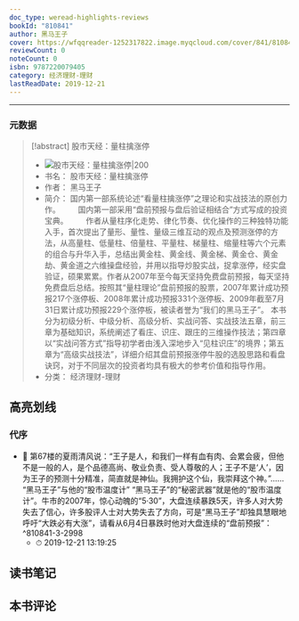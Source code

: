 ```yaml
---
doc_type: weread-highlights-reviews
bookId: "810841"
author: 黑马王子
cover: https://wfqqreader-1252317822.image.myqcloud.com/cover/841/810841/t7_810841.jpg
reviewCount: 0
noteCount: 0
isbn: 9787220079405
category: 经济理财-理财
lastReadDate: 2019-12-21
---
```


---
### 元数据
> [!abstract] 股市天经：量柱擒涨停
> - ![ 股市天经：量柱擒涨停|200](https://wfqqreader-1252317822.image.myqcloud.com/cover/841/810841/t7_810841.jpg)
> - 书名： 股市天经：量柱擒涨停
> - 作者： 黑马王子
> - 简介： 国内第一部系统论述“看量柱擒涨停”之理论和实战技法的原创力作。 
　　国内第一部采用“盘前预报与盘后验证相结合”方式写成的投资宝典。 
　　作者从量柱序化走势、律化节奏、优化操作的三种独特功能入手，首次提出了量形、量性、量级三维互动的观点及预测涨停的方法，从高量柱、低量柱、倍量柱、平量柱、梯量柱、缩量柱等六个元素的组合与升华入手，总结出黄金柱、黄金线、黄金梯、黄金仓、黄金劫、黄金道之六维操盘经验，并用以指导炒股实战，捉拿涨停，经实盘验证，硕果累累。作者从2007年至今每天坚持免费盘前预报，每天坚持免费盘后总结。按照其“量柱理论”盘前预报的股票，2007年累计成功预报217个涨停板、2008年累计成功预报331个涨停板、2009年截至7月31日累计成功预报229个涨停板，被读者誉为“我们的黑马王子”。 
本书分为初级分析、中级分析、高级分析、实战问答、实战技法五章，前三章为基础知识，系统阐述了看庄、识庄、跟庄的三维操作技法；第四章以“实战问答方式”指导初学者由浅入深地步入“见柱识庄”的境界；第五章为“高级实战技法”，详细介绍其盘前预报涨停牛股的选股思路和看盘诀窍，对于不同层次的投资者均具有极大的参考价值和指导作用。
> - 分类： 经济理财-理财

## 高亮划线

### 代序


- 📌 第67楼的夏雨清风说：“王子是人，和我们一样有血有肉、会累会疲，但他不是一般的人，是个品德高尚、敬业负责、受人尊敬的人；王子不是‘人’，因为王子的预测十分精准，简直就是神仙。我拥护这个仙，我崇拜这个神。”…… “黑马王子”与他的“股市温度计” “黑马王子”的“秘密武器”就是他的“股市温度计”。牛市的2007年，惊心动魄的“5·30”，大盘连续暴跌5天，许多人对大势失去了信心，许多股评人士对大势失去了方向，可是“黑马王子”却独具慧眼地呼吁“大跌必有大涨”，请看从6月4日暴跌时他对大盘连续的“盘前预报”：  ^810841-3-2998
    - ⏱ 2019-12-21 13:19:25 
## 读书笔记

## 本书评论
